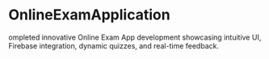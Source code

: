 # OnlineExamApplication
ompleted innovative Online Exam App development showcasing intuitive UI, Firebase integration, dynamic quizzes, and real-time feedback.
